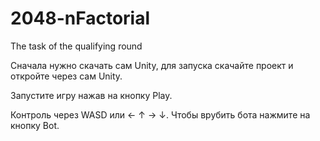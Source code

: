 # 2048-nFactorial
 The task of the qualifying round

Cначала нужно скачать сам Unity, для запуска скачайте проект и откройте через сам Unity.

Запустите игру нажав на кнопку Play.

Контроль через WASD или ← ↑ → ↓.
Чтобы врубить бота нажмите на кнопку Bot.
